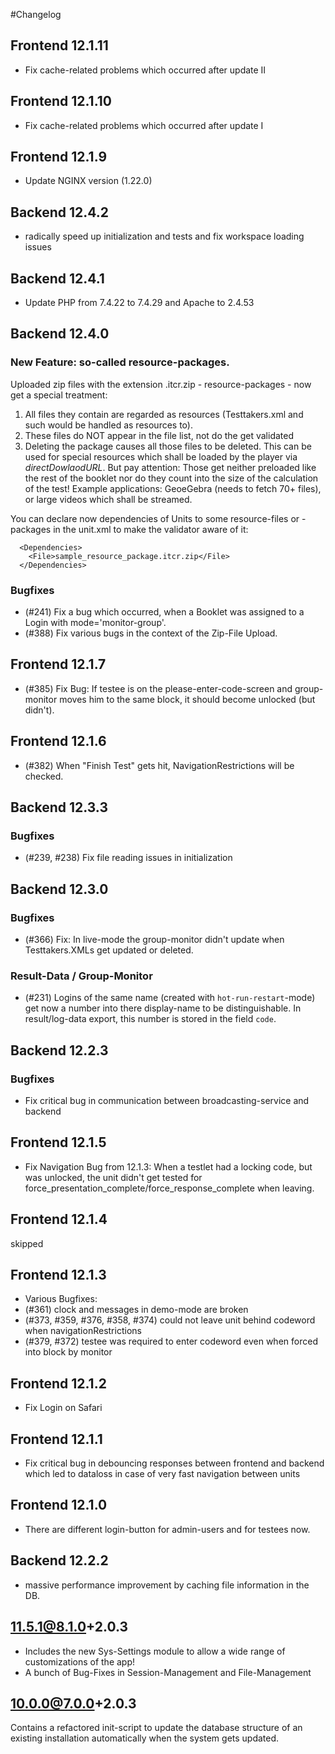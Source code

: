 #Changelog

## Frontend 12.1.11
* Fix cache-related problems which occurred after update II

## Frontend 12.1.10
* Fix cache-related problems which occurred after update I

## Frontend 12.1.9
* Update NGINX version (1.22.0)

## Backend 12.4.2
* radically speed up initialization and tests and fix workspace loading issues

## Backend 12.4.1
* Update PHP from 7.4.22 to 7.4.29 and Apache to 2.4.53


## Backend 12.4.0
### New Feature: so-called resource-packages.
Uploaded zip files with the extension .itcr.zip - resource-packages - now get a special treatment:
1. All files they contain are regarded as resources (Testtakers.xml and such would be handled as resources to).
2. These files do NOT appear in the file list, not do the get validated
3. Deleting the package causes all those files to be deleted.
   This can be used for special resources which shall be loaded by the player via *directDowlaodURL*. But pay attention:
   Those get neither preloaded like the rest of the booklet nor do they count into the size of the calculation of the test!
   Example applications: GeoeGebra (needs to fetch 70+ files), or large videos which shall be streamed.

You can declare now dependencies of Units to some resource-files or -packages in the unit.xml to make the validator
aware of it:
```
  <Dependencies>
    <File>sample_resource_package.itcr.zip</File>
  </Dependencies>
```

### Bugfixes
* (#241) Fix a bug which occurred, when a Booklet was assigned to a Login with mode='monitor-group'.
* (#388) Fix various bugs in the context of the Zip-File Upload.

## Frontend 12.1.7
* (#385) Fix Bug: If testee is on the please-enter-code-screen and group-monitor moves him to the same block,
  it should become unlocked (but didn't).

## Frontend 12.1.6
* (#382) When "Finish Test" gets hit, NavigationRestrictions will be checked.

## Backend 12.3.3
### Bugfixes
* (#239, #238) Fix file reading issues in initialization

## Backend 12.3.0
### Bugfixes
* (#366) Fix: In live-mode the group-monitor didn't update when Testtakers.XMLs get updated or deleted.

### Result-Data / Group-Monitor
* (#231) Logins of the same name (created with `hot-run-restart`-mode) get now a number into there display-name to be
  distinguishable. In result/log-data export, this number is stored in the field `code`.

## Backend 12.2.3
### Bugfixes
* Fix critical bug in communication between broadcasting-service and backend

## Frontend 12.1.5
* Fix Navigation Bug from 12.1.3: When a testlet had a locking code, but was unlocked, the unit didn't get tested
  for force_presentation_complete/force_response_complete when leaving.

## Frontend 12.1.4
skipped

## Frontend 12.1.3
* Various Bugfixes:
* (#361) clock and messages in demo-mode are broken
* (#373, #359, #376, #358, #374) could not leave unit behind codeword when navigationRestrictions
* (#379, #372) testee was required to enter codeword even when forced into block by monitor

## Frontend 12.1.2
* Fix Login on Safari

## Frontend 12.1.1
* Fix critical bug in debouncing responses between frontend and backend which led to dataloss in case of very fast
  navigation between units

## Frontend 12.1.0
* There are different login-button for admin-users and for testees now.

## Backend 12.2.2
* massive performance improvement by caching file information in the DB.


## 11.5.1@8.1.0+2.0.3

* Includes the new Sys-Settings module to allow a wide range of customizations of the app!
* A bunch of Bug-Fixes in Session-Management and File-Management


## 10.0.0@7.0.0+2.0.3

Contains a refactored init-script to update the database structure 
of an existing installation automatically when the system gets updated. 

